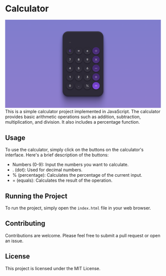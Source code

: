 # Calculator

![preview](./assets/preview.png)
This is a simple calculator project implemented in JavaScript. The calculator provides basic arithmetic operations such as addition, subtraction, multiplication, and division. It also includes a percentage function.

## Usage

To use the calculator, simply click on the buttons on the calculator's interface. Here's a brief description of the buttons:

- Numbers (0-9): Input the numbers you want to calculate.
- . (dot): Used for decimal numbers.
- % (percentage): Calculates the percentage of the current input.
- = (equals): Calculates the result of the operation.

## Running the Project

To run the project, simply open the `index.html` file in your web browser.

## Contributing

Contributions are welcome. Please feel free to submit a pull request or open an issue.

## License

This project is licensed under the MIT License.
